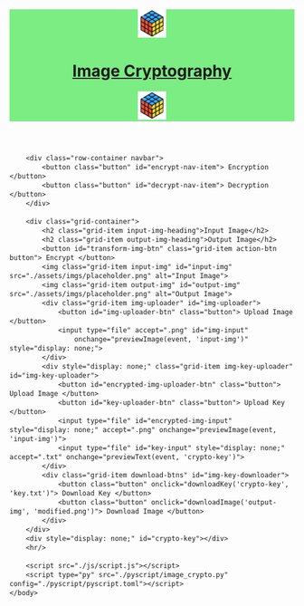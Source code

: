 <!DOCTYPE html>
<html lang="en">
    <head>
        <title>Image Cryptography</title>
        <meta charset="UTF-8">
        <link rel="icon" href="./assets/icons/rubik.ico" type="image/x-icon">
        <link rel="stylesheet" href="./css/style.css"/>
        <link rel="stylesheet" href="https://pyscript.net/releases/2023.11.1/core.css" />
        <link rel="preconnect" href="https://fonts.googleapis.com">
        <link rel="preconnect" href="https://fonts.gstatic.com" crossorigin>
        <link href="https://fonts.googleapis.com/css2?family=Merriweather:wght@700&display=swap" rel="stylesheet">
        <script type="module" src="https://pyscript.net/releases/2023.11.1/core.js"></script>
    </head>
    <body>
        <header style="background-color: rgb(123 237 131);" class="heading"> 
         <div class="row-container heading">
            <img src="./assets/icons/rubik.ico" width="50px" height="50px"/>
            <h1><a href="https://www.hindawi.com/journals/jece/2012/173931/" target="blank">Image Cryptography</a></h1>
            <img src="./assets/icons/rubik.ico" width="50px" height="50px"/>
         </div>
        </header>
          
        <div class="row-container navbar">
            <button class="button" id="encrypt-nav-item"> Encryption </button>
            <button class="button" id="decrypt-nav-item"> Decryption </button>
        </div>

        <div class="grid-container">
            <h2 class="grid-item input-img-heading">Input Image</h2>
            <h2 class="grid-item output-img-heading">Output Image</h2>
            <button id="transform-img-btn" class="grid-item action-btn button"> Encrypt </button>
            <img class="grid-item input-img" id="input-img" src="./assets/imgs/placeholder.png" alt="Input Image">
            <img class="grid-item output-img" id="output-img" src="./assets/imgs/placeholder.png" alt="Output Image">
            <div class="grid-item img-uploader" id="img-uploader">
                <button id="img-uploader-btn" class="button"> Upload Image </button>
                <input type="file" accept=".png" id="img-input"
                    onchange="previewImage(event, 'input-img')" style="display: none;">
            </div>
            <div style="display: none;" class="grid-item img-key-uploader" id="img-key-uploader">
                <button id="encrypted-img-uploader-btn" class="button"> Upload Image </button>
                <button id="key-uploader-btn" class="button"> Upload Key </button>
                <input type="file" id="encrypted-img-input" style="display: none;" accept=".png" onchange="previewImage(event, 'input-img')">
                <input type="file" id="key-input" style="display: none;" accept=".txt" onchange="previewText(event, 'crypto-key')">
            </div>
            <div class="grid-item download-btns" id="img-key-downloader">
                <button class="button" onclick="downloadKey('crypto-key', 'key.txt')"> Download Key </button>
                <button class="button" onclick="downloadImage('output-img', 'modified.png')"> Download Image </button>
            </div>
        </div>
        <div style="display: none;" id="crypto-key"></div>
        <hr/>

        <script src="./js/script.js"></script>
        <script type="py" src="./pyscript/image_crypto.py" config="./pyscript/pyscript.toml"></script>
    </body>
</html>
